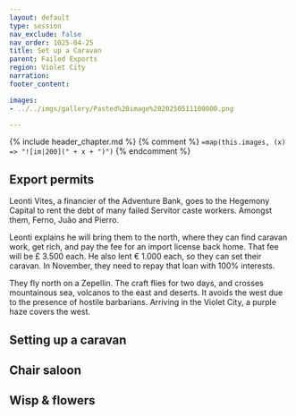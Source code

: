 ```yaml
---
layout: default
type: session
nav_exclude: false
nav_order: 1025-04-25
title: Set up a Caravan
parent: Failed Exports
region: Violet City
narration: 
footer_content: 

images:
- ../../imgs/gallery/Pasted%20image%2020250511100000.png

---
```


{% include header_chapter.md %}
{% comment %}
`=map(this.images, (x) => "![im|200](" + x + ")")`
{% endcomment %}

## Export permits

Leonti Vites, a financier of the Adventure Bank, goes to the Hegemony Capital to rent the debt of many failed Servitor caste workers.
Amongst them, Ferno, Juão and Pierro.

Leonti explains he will bring them to the north, where they can find caravan work, get rich, and pay the fee for an import license back home.
That fee will be £ 3.500 each.
He also lent € 1.000 each, so they can set their caravan.
In November, they need to repay that loan with 100% interests.

They fly north on a Zepellin.
The craft flies for two days, and crosses mountainous sea, volcanos to the east and deserts.
It avoids the west due to the presence of hostile barbarians.
Arriving in the Violet City, a purple haze covers the west. 

## Setting up a caravan


## Chair saloon


## Wisp & flowers
